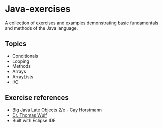 # Java-exercises
A collection of exercises and examples demonstrating basic fundamentals and methods of the Java language.

## Topics
* Conditionals
* Looping
* Methods
* Arrays
* ArrayLists
* I/O

## Exercise references
* Big Java Late Objects 2/e - Cay Horstmann  
* [Dr. Thomas Wulf](https://cech.uc.edu/faculty-staff.html?eid=wulft&thecomp=uceprof)
* Built with Eclipse IDE
